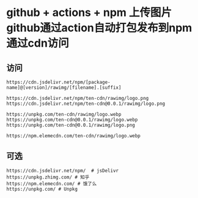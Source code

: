 # github + actions + npm 上传图片github通过action自动打包发布到npm 通过cdn访问
## 访问
```shell
https://cdn.jsdelivr.net/npm/[package-name]@[version]/rawimg/[filename].[suffix]

https://cdn.jsdelivr.net/npm/ten-cdn/rawimg/logo.png
https://cdn.jsdelivr.net/npm/ten-cdn@0.0.1/rawimg/logo.png

https://unpkg.com/ten-cdn/rawimg/logo.webp
https://unpkg.com/ten-cdn@0.0.1/rawimg/logo.webp
https://unpkg.com/ten-cdn@0.0.1/rawimg/logo.png

https://npm.elemecdn.com/ten-cdn/rawimg/logo.webp
```

## 可选
```shell
https://cdn.jsdelivr.net/npm/  # jsDelivr
https://unpkg.zhimg.com/ # 知乎
https://npm.elemecdn.com/ # 饿了么
https://unpkg.com/ # Unpkg
```
